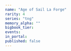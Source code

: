 ```yaml
---
name: "Age of Sail La Forge"
rarity: 4
series: "tng"
memory_alpha: ""
bigbook_tier:
events:
in_portal:
published: false
---
```

